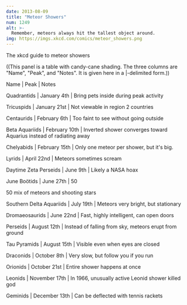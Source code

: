 ```yaml
---
date: 2013-08-09
title: "Meteor Showers"
num: 1249
alt: >-
  Remember, meteors always hit the tallest object around.
img: https://imgs.xkcd.com/comics/meteor_showers.png
---
```

The xkcd guide to meteor showers

((This panel is a table with candy-cane shading. The three columns are "Name", "Peak", and "Notes". It is given here in a |-delimited form.))

Name | Peak | Notes

Quadrantids | January 4th | Bring pets inside during peak activity

Tricuspids | January 21st | Not viewable in region 2 countries

Centaurids | February 6th | Too faint to see without going outside

Beta Aquariids | February 10th | Inverted shower converges toward Aquarius instead of radiating away

Chelyabids | February 15th | Only one meteor per shower, but it's big. 

Lyrids | April 22nd | Meteors sometimes scream

Daytime Zeta Perseids | June 9th | Likely a NASA hoax

June Boötids | June 27th | 50

50 mix of meteors and shooting stars

Southern Delta Aquariids | July 19th | Meteors very bright, but stationary

Dromaeosaurids | June 22nd | Fast, highly intelligent, can open doors

Perseids | August 12th | Instead of falling from sky, meteors erupt from ground

Tau Pyramids | August 15th | Visible even when eyes are closed

Draconids | October 8th | Very slow, but follow you if you run

Orionids | October 21st | Entire shower happens at once

Leonids | November 17th | In 1966, unusually active Leonid shower killed god

Geminids | December 13th | Can be deflected with tennis rackets

